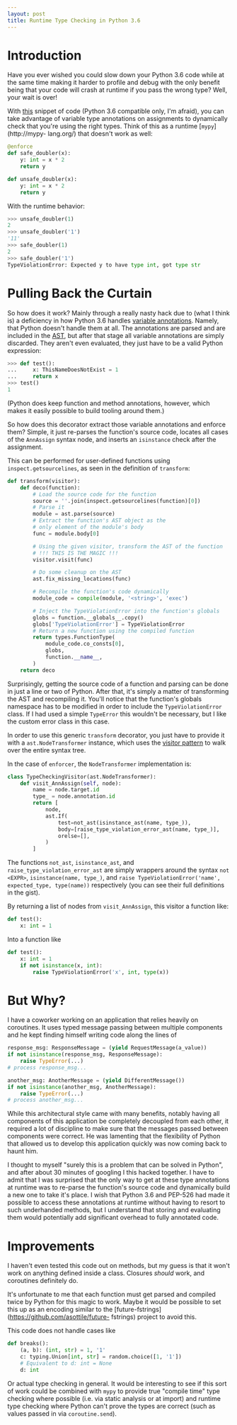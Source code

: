 ```yaml
---
layout: post
title: Runtime Type Checking in Python 3.6
---
```


# Introduction

Have you ever wished you could slow down your Python 3.6 code while at the same
time making it harder to profile and debug with the only benefit being that your
code will crash at runtime if you pass the wrong type?  Well, your wait is over!

With [this](https://gist.github.com/bheklilr/372dc851ba085c4f943f116e41888fcf)
snippet of code (Python 3.6 compatible only, I'm afraid), you can take advantage
of variable type annotations on assignments to dynamically check that you're
using the right types.  Think of this as a runtime [`mypy`](http://mypy-
lang.org/) that doesn't work as well:

```python
@enforce
def safe_doubler(x):
    y: int = x * 2
    return y

def unsafe_doubler(x):
    y: int = x * 2
    return y
```

With the runtime behavior:

```python
>>> unsafe_doubler(1)
2
>>> unsafe_doubler('1')
'11'
>>> safe_doubler(1)
2
>>> safe_doubler('1')
TypeViolationError: Expected y to have type int, got type str
```

# Pulling Back the Curtain

So how does it work?  Mainly through a really nasty hack due to (what I think
is) a deficiency in how Python 3.6 handles [variable
annotations](https://www.python.org/dev/peps/pep-0526/).  Namely, that Python
doesn't handle them at all.  The annotations are parsed and are included in the
[AST](https://en.wikipedia.org/wiki/Abstract_syntax_tree), but after that stage
all variable annotations are simply discarded. They aren't even evaluated, they
just have to be a valid Python expression:

```python
>>> def test():
...     x: ThisNameDoesNotExist = 1
...     return x
>>> test()
1
```

(Python does keep function and method annotations, however, which makes it
easily possible to build tooling around them.)

So how does this decorator extract those variable annotations and enforce them?
Simple, it just re-parses the function's source code, locates all cases of the
`AnnAssign` syntax node, and inserts an `isinstance` check after the assignment.

This can be performed for user-defined functions using `inspect.getsourcelines`,
as seen in the definition of `transform`:

```python
def transform(visitor):
    def deco(function):
        # Load the source code for the function
        source = ''.join(inspect.getsourcelines(function)[0])
        # Parse it
        module = ast.parse(source)
        # Extract the function's AST object as the
        # only element of the module's body
        func = module.body[0]

        # Using the given visitor, transform the AST of the function
        # !!! THIS IS THE MAGIC !!!
        visitor.visit(func)

        # Do some cleanup on the AST
        ast.fix_missing_locations(func)

        # Recompile the function's code dynamically
        module_code = compile(module, '<string>', 'exec')

        # Inject the TypeViolationError into the function's globals
        globs = function.__globals__.copy()
        globs['TypeViolationError'] = TypeViolationError
        # Return a new function using the compiled function
        return types.FunctionType(
            module_code.co_consts[0],
            globs,
            function.__name__,
        )
    return deco
```

Surprisingly, getting the source code of a function and parsing can be done in
just a line or two of Python.  After that, it's simply a matter of transforming
the AST and recompiling it.  You'll notice that the function's globals namespace
has to be modified in order to include the `TypeViolationError` class.  If I had
used a simple `TypeError` this wouldn't be necessary, but I like the custom
error class in this case.

In order to use this generic `transform` decorator, you just have to provide it
with a `ast.NodeTransformer` instance, which uses the [visitor
pattern](https://en.wikipedia.org/wiki/Visitor_pattern) to walk over the entire
syntax tree.

In the case of `enforcer`, the `NodeTransformer` implementation is:

```python
class TypeCheckingVisitor(ast.NodeTransformer):
    def visit_AnnAssign(self, node):
        name = node.target.id
        type_ = node.annotation.id
        return [
            node,
            ast.If(
                test=not_ast(isinstance_ast(name, type_)),
                body=[raise_type_violation_error_ast(name, type_)],
                orelse=[],
            )
        ]
```

The functions `not_ast`, `isinstance_ast`, and `raise_type_violation_error_ast`
are simply wrappers around the syntax `not <EXPR>`, `isinstance(name, type_)`,
and `raise TypeViolationError('name', expected_type, type(name))` respectively
(you can see their full definitions in the gist).

By returning a list of nodes from `visit_AnnAssign`, this visitor a function
like:

```python
def test():
    x: int = 1
```

Into a function like

```python
def test():
    x: int = 1
    if not isinstance(x, int):
        raise TypeViolationError('x', int, type(x))
```

# But Why?

I have a coworker working on an application that relies heavily on coroutines.
It uses typed message passing between multiple components and he kept finding
himself writing code along the lines of

```python
response_msg: ResponseMessage = (yield RequestMessage(a_value))
if not isinstance(response_msg, ResponseMessage):
    raise TypeError(...)
# process response_msg...

another_msg: AnotherMessage = (yield DifferentMessage())
if not isinstance(another_msg, AnotherMessage):
    raise TypeError(...)
# process another_msg...
```

While this architectural style came with many benefits, notably having all
components of this application be completely decoupled from each other, it
required a lot of discipline to make sure that the messages passed between
components were correct.  He was lamenting that the flexibility of Python that
allowed us to develop this application quickly was now coming back to haunt him.

I thought to myself "surely this is a problem that can be solved in Python", and
after about 30 minutes of googling I this hacked together.  I have to admit that
I was surprised that the only way to get at these type annotations at runtime
was to re-parse the function's source code and dynamically build a new one to
take it's place.  I wish that Python 3.6 and PEP-526 had made it possible to
access these annotations at runtime without having to resort to such underhanded
methods, but I understand that storing and evaluating them would potentially add
significant overhead to fully annotated code.

# Improvements

I haven't even tested this code out on methods, but my guess is that it won't
work on anything defined inside a class.  Closures _should_ work, and coroutines
definitely do.

It's unfortunate to me that each function must get parsed and compiled twice by
Python for this magic to work.  Maybe it would be possible to set this up as an
encoding similar to the [future-fstrings](https://github.com/asottile/future-
fstrings) project to avoid this.

This code does not handle cases like

```python
def breaks():
    (a, b): (int, str) = 1, '1'
    c: typing.Union[int, str] = random.choice([1, '1'])
    # Equivalent to d: int = None
    d: int
```

Or actual type checking in general.  It would be interesting to see if this sort
of work could be combined with `mypy` to provide true "compile time" type
checking where possible (i.e. via static analysis or at import) and runtime type
checking where Python can't prove the types are correct (such as values passed
in via `coroutine.send`).
